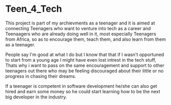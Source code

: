 # Teen_4_Tech


This project is part of my archievments as a teenager and it is aimed at connecting 
Teenagers who want to venture into tech as a career and Teenaagers who are already doing well in it, most especially Teenagers from Africa, so as to encourage them, teach them, and also learn from them as a teenager.

People say I'm good at what I do but I know that that if I wasn't opportuned to start from a young age I might have even lost intrest in the tech stuff, Thats why i want to pass on the same encouragement and support to other teenagers out there who may be feeling discouraged about their little or no progress in chasing their dreams.

If a teenager is competent in software development he/she can also get hired and earn some money so he could start learning how to be the next big developer in the industry.
